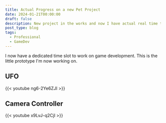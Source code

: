 ```yaml
---
title: Actual Progress on a new Pet Project
date: 2024-01-21T00:00:00
draft: false
description: New project in the works and now I have actual real time to work on it!
post_type: blog
tags:
  - Professional
  - GameDev
---
```


I now have a dedicated time slot to work on game development. This is the little prototype I'm now working on.

## UFO
{{< youtube ng6-2Ye6ZJI >}}

## Camera Controller
{{< youtube x9LvJ-q2CjI >}}